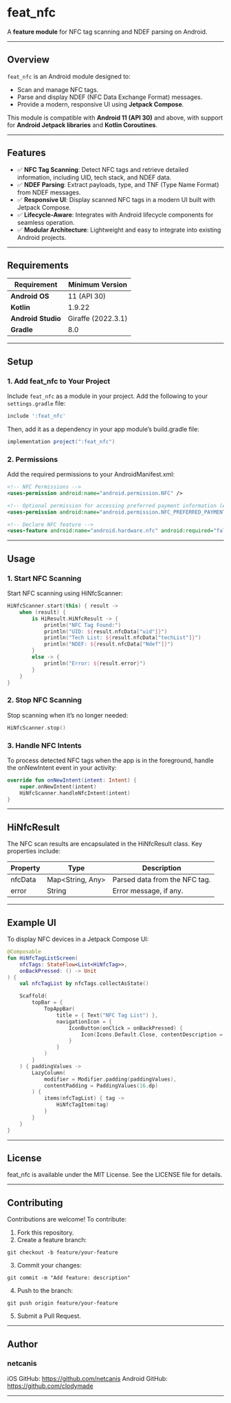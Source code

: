 # **feat_nfc**

A **feature module** for NFC tag scanning and NDEF parsing on Android.

---

## **Overview**

`feat_nfc` is an Android module designed to:
- Scan and manage NFC tags.
- Parse and display NDEF (NFC Data Exchange Format) messages.
- Provide a modern, responsive UI using **Jetpack Compose**.

This module is compatible with **Android 11 (API 30)** and above, with support for **Android Jetpack libraries** and **Kotlin Coroutines**.

---

## **Features**

- ✅ **NFC Tag Scanning**: Detect NFC tags and retrieve detailed information, including UID, tech stack, and NDEF data.
- ✅ **NDEF Parsing**: Extract payloads, type, and TNF (Type Name Format) from NDEF messages.
- ✅ **Responsive UI**: Display scanned NFC tags in a modern UI built with Jetpack Compose.
- ✅ **Lifecycle-Aware**: Integrates with Android lifecycle components for seamless operation.
- ✅ **Modular Architecture**: Lightweight and easy to integrate into existing Android projects.

---

## **Requirements**

| Requirement        | Minimum Version         |
|--------------------|-------------------------|
| **Android OS**     | 11 (API 30)             |
| **Kotlin**         | 1.9.22                  |
| **Android Studio** | Giraffe (2022.3.1)      |
| **Gradle**         | 8.0                     |

---

## **Setup**

### **1. Add feat_nfc to Your Project**

Include `feat_nfc` as a module in your project. Add the following to your `settings.gradle` file:

```gradle
include ':feat_nfc'
```

Then, add it as a dependency in your app module’s build.gradle file:
```gradle
implementation project(":feat_nfc")
```

### **2. Permissions**

Add the required permissions to your AndroidManifest.xml:

```xml
<!-- NFC Permissions -->
<uses-permission android:name="android.permission.NFC" />

<!-- Optional permission for accessing preferred payment information (Android 12 and above) -->
<uses-permission android:name="android.permission.NFC_PREFERRED_PAYMENT_INFO" />

<!-- Declare NFC feature -->
<uses-feature android:name="android.hardware.nfc" android:required="false" />
```

---

## **Usage**

### **1. Start NFC Scanning**

Start NFC scanning using HiNfcScanner:

```kotlin
HiNfcScanner.start(this) { result ->
    when (result) {
        is HiResult.HiNfcResult -> {
            println("NFC Tag Found:")
            println("UID: ${result.nfcData["uid"]}")
            println("Tech List: ${result.nfcData["techList"]}")
            println("NDEF: ${result.nfcData["Ndef"]}")
        }
        else -> {
            println("Error: ${result.error}")
        }
    }
}
```

### **2. Stop NFC Scanning**

Stop scanning when it’s no longer needed:

```kotlin
HiNfcScanner.stop()
```

### **3. Handle NFC Intents**

To process detected NFC tags when the app is in the foreground, handle the onNewIntent event in your activity:

```kotlin
override fun onNewIntent(intent: Intent) {
    super.onNewIntent(intent)
    HiNfcScanner.handleNfcIntent(intent)
}
```

---

## **HiNfcResult**

The NFC scan results are encapsulated in the HiNfcResult class. Key properties include:

| Property          | Type             | Description                         |
|-------------------|------------------|-------------------------------------|
| nfcData           | Map<String, Any> | Parsed data from the NFC tag.       |
| error             | String           | Error message, if any.              |

---

## **Example UI**

To display NFC devices in a Jetpack Compose UI:

```kotlin
@Composable
fun HiNfcTagListScreen(
    nfcTags: StateFlow<List<HiNfcTag>>,
    onBackPressed: () -> Unit
) {
    val nfcTagList by nfcTags.collectAsState()

    Scaffold(
        topBar = {
            TopAppBar(
                title = { Text("NFC Tag List") },
                navigationIcon = {
                    IconButton(onClick = onBackPressed) {
                        Icon(Icons.Default.Close, contentDescription = "Back")
                    }
                }
            )
        }
    ) { paddingValues ->
        LazyColumn(
            modifier = Modifier.padding(paddingValues),
            contentPadding = PaddingValues(16.dp)
        ) {
            items(nfcTagList) { tag ->
                HiNfcTagItem(tag)
            }
        }
    }
}
```

---

## **License**

feat_nfc is available under the MIT License. See the LICENSE file for details.

---

## **Contributing**

Contributions are welcome! To contribute:

1. Fork this repository.
2. Create a feature branch:
```
git checkout -b feature/your-feature
```
3. Commit your changes:
```
git commit -m "Add feature: description"
```
4. Push to the branch:
```
git push origin feature/your-feature
```
5. Submit a Pull Request.

---

## **Author**

### **netcanis**
iOS GitHub: https://github.com/netcanis
Android GitHub: https://github.com/clodymade

---

